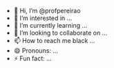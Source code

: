 - 👋 Hi, I’m @profpereirao
- 👀 I’m interested in ...
- 🌱 I’m currently learning ...
- 💞️ I’m looking to collaborate on ...
- 📫 How to reach me black ...
- 😄 Pronouns: ...
- ⚡ Fun fact: ...

<!---
profpereirao/profpereirao is a ✨ special ✨ repository because its `README.md` (this file) appears on your GitHub profile.
You can click the Preview link to take a look at your changes.
--->
